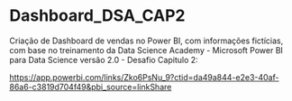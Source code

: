 # Dashboard_DSA_CAP2

Criação de Dashboard de vendas no Power BI, com informações fictícias, com base no treinamento da Data Science Academy  - Microsoft Power BI para Data Science versão 2.0 - Desafio Capitulo 2: 

https://app.powerbi.com/links/Zko6PsNu_9?ctid=da49a844-e2e3-40af-86a6-c3819d704f49&pbi_source=linkShare
